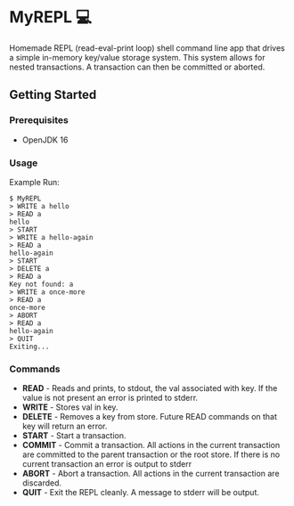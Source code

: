 # MyREPL 💻
Homemade REPL (read-eval-print loop) shell command line app that drives a simple in-memory key/value storage system. This system allows for nested transactions. A transaction can then be committed or aborted.

## Getting Started
### Prerequisites

* OpenJDK 16
### Usage
Example Run:
```
$ MyREPL
> WRITE a hello
> READ a
hello
> START
> WRITE a hello-again
> READ a
hello-again
> START
> DELETE a
> READ a
Key not found: a
> WRITE a once-more
> READ a
once-more
> ABORT
> READ a
hello-again
> QUIT
Exiting...
```
### Commands

* **READ** - Reads and prints, to stdout, the val associated with key. If the value is not present an error
  is printed to stderr.
* **WRITE** - Stores val in key.
* **DELETE** - Removes a key from store. Future READ commands on that key will return an error.
* **START** - Start a transaction.
* **COMMIT** - Commit a transaction. All actions in the current transaction are committed to the
  parent transaction or the root store. If there is no current transaction an error is output to
  stderr
* **ABORT** - Abort a transaction. All actions in the current transaction are discarded.
* **QUIT** - Exit the REPL cleanly. A message to stderr will be output.
